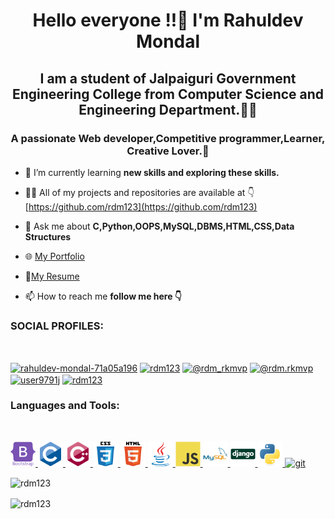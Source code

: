 <h1 align="center">Hello everyone !!👋 I'm Rahuldev Mondal</h1>
<h2 align="center">I am a student of Jalpaiguri Government Engineering College from Computer Science and Engineering Department.🧑‍💻</h2>
<h3 align="center">A passionate Web developer,Competitive programmer,Learner, Creative Lover.📝</h3>

- 🌱 I’m currently learning **new skills and exploring these skills.**

- 👨‍💻 All of my projects and repositories are available at  👇 <br>[https://github.com/rdm123](https://github.com/rdm123)

- 💬 Ask me about **C,Python,OOPS,MySQL,DBMS,HTML,CSS,Data Structures**

- 🌐 <ins><a href="https://rdmondal.blogspot.com/?m=0">My Portfolio</a></ins>
- 📄<ins><a target="_blank" href="https://drive.google.com/file/d/1fnNPggMASp1MZCGu0Gqgq6SMsD11_Ylb/view?usp=sharing" >My Resume</a></ins>
- 📫 How to reach me **follow me here 👇**

<h3 align="left">SOCIAL PROFILES:</h3>
<br>

<p align="left">
<a href="https://linkedin.com/in/rahuldev-mondal-71a05a196" target="blank"><img align="center" src="https://raw.githubusercontent.com/rahuldkjain/github-profile-readme-generator/master/src/images/icons/Social/linked-in-alt.svg" alt="rahuldev-mondal-71a05a196" height="30" width="40" /></a>
<a href="https://www.codechef.com/users/rdm123" target="blank"><img align="center" src="https://cdn.jsdelivr.net/npm/simple-icons@3.1.0/icons/codechef.svg" alt="rdm123" height="30" width="40" /></a>
<a href="https://www.hackerrank.com/rdm_rkmvp?hr_r=1" target="blank"><img align="center" src="https://raw.githubusercontent.com/rahuldkjain/github-profile-readme-generator/master/src/images/icons/Social/hackerrank.svg" alt="@rdm_rkmvp" height="30" width="40" /></a>
<a href="https://www.hackerearth.com/@rdm.rkmvp" target="blank"><img align="center" src="https://raw.githubusercontent.com/rahuldkjain/github-profile-readme-generator/master/src/images/icons/Social/hackerearth.svg" alt="@rdm.rkmvp" height="30" width="40" /></a>
<a href="https://www.leetcode.com/user9791j" target="blank"><img align="center" src="https://raw.githubusercontent.com/rahuldkjain/github-profile-readme-generator/master/src/images/icons/Social/leet-code.svg" alt="user9791j" height="30" width="40" /></a>
  <a href="https://auth.geeksforgeeks.org/user/rdm123" target="blank"><img align="center" src="https://raw.githubusercontent.com/rahuldkjain/github-profile-readme-generator/master/src/images/icons/Social/geeks-for-geeks.svg" alt="rdm123" height="30" width="40" /></a>
</p>

<h3 align="left">Languages and Tools:</h3>
<br>
<p align="left"> <a href="https://getbootstrap.com" target="_blank"> <img src="https://raw.githubusercontent.com/devicons/devicon/master/icons/bootstrap/bootstrap-plain-wordmark.svg" alt="bootstrap" width="40" height="40"/> </a> <a href="https://www.cprogramming.com/" target="_blank"> <img src="https://raw.githubusercontent.com/devicons/devicon/master/icons/c/c-original.svg" alt="c" width="40" height="40"/> </a> <a href="https://www.w3schools.com/cpp/" target="_blank"> <img src="https://raw.githubusercontent.com/devicons/devicon/master/icons/cplusplus/cplusplus-original.svg" alt="cplusplus" width="40" height="40"/> </a> <a href="https://www.w3schools.com/css/" target="_blank"> <img src="https://raw.githubusercontent.com/devicons/devicon/master/icons/css3/css3-original-wordmark.svg" alt="css3" width="40" height="40"/> </a> <a href="https://www.w3.org/html/" target="_blank"> <img src="https://raw.githubusercontent.com/devicons/devicon/master/icons/html5/html5-original-wordmark.svg" alt="html5" width="40" height="40"/> </a> <a href="https://www.java.com" target="_blank"> <img src="https://raw.githubusercontent.com/devicons/devicon/master/icons/java/java-original.svg" alt="java" width="40" height="40"/> </a> <a href="https://developer.mozilla.org/en-US/docs/Web/JavaScript" target="_blank"> <img src="https://raw.githubusercontent.com/devicons/devicon/master/icons/javascript/javascript-original.svg" alt="javascript" width="40" height="40"/> </a> <a href="https://www.mysql.com/" target="_blank"> <img src="https://raw.githubusercontent.com/devicons/devicon/master/icons/mysql/mysql-original-wordmark.svg" alt="mysql" width="40" height="40"/> </a> <a href="https://www.djangoproject.com" target="_blank"> <img src="https://raw.githubusercontent.com/devicons/devicon/master/icons/django/django-original.svg" alt="django" width="40" height="40"/> </a> <a href="https://www.python.org" target="_blank"> <img src="https://raw.githubusercontent.com/devicons/devicon/master/icons/python/python-original.svg" alt="python" width="40" height="40"/> </a> <a href="https://git-scm.com/" target="_blank"> <img src="https://www.vectorlogo.zone/logos/git-scm/git-scm-icon.svg" alt="git" width="40" height="40"/> </a></p>



<p><img align="center" src="https://github-readme-stats.vercel.app/api/top-langs?username=rdm123&show_icons=true&locale=en&layout=compact" alt="rdm123" /></p>

<p><img align="center" src="https://github-readme-streak-stats.herokuapp.com/?user=rdm123&" alt="rdm123" /></p>

